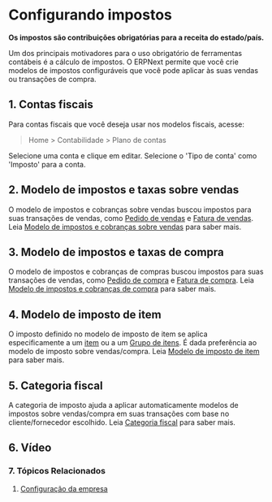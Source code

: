 # Configurando impostos



**Os impostos são contribuições obrigatórias para a receita do estado/país.**


Um dos principais motivadores para o uso obrigatório de ferramentas contábeis é a
cálculo de impostos. O ERPNext permite que você crie modelos de impostos configuráveis ​​que você pode aplicar às suas vendas ou
transações de compra.


## 1. Contas fiscais


Para contas fiscais que você deseja usar nos modelos fiscais, acesse:
> Home > Contabilidade > Plano de contas


Selecione uma conta e clique em editar. Selecione o 'Tipo de conta' como 'Imposto' para a conta.


## 2. Modelo de impostos e taxas sobre vendas


O modelo de impostos e cobranças sobre vendas buscou impostos para suas transações de vendas, como [Pedido de vendas](/docs/pt/selling/sales-order) e [Fatura de vendas](/docs/pt/accounts/sales-invoice).
Leia [Modelo de impostos e cobranças sobre vendas](/docs/pt/selling/sales-taxes-and-charges-template) para saber mais.


## 3. Modelo de impostos e taxas de compra


O modelo de impostos e cobranças de compras buscou impostos para suas transações de vendas, como [Pedido de compra](/docs/pt/buying/purchase-order) e [Fatura de compra](/docs/pt/accounts/purchase-invoice).
Leia [Modelo de impostos e cobranças de compra](/docs/pt/buying/purchase-taxes-and-charges-template) para saber mais.


## 4. Modelo de imposto de item


O imposto definido no modelo de imposto de item se aplica especificamente a um [item](/docs/pt/stock/item) ou a um [Grupo de itens](/docs/pt/stock/item-group). É dada preferência ao modelo de imposto sobre vendas/compra.
Leia [Modelo de imposto de item](/docs/pt/accounts/item-tax-template) para saber mais.


## 5. Categoria fiscal


A categoria de imposto ajuda a aplicar automaticamente modelos de impostos sobre vendas/compra em suas transações com base no cliente/fornecedor escolhido.
Leia [Categoria fiscal](/docs/pt/accounts/tax-category) para saber mais.


## 6. Vídeo








### 7. Tópicos Relacionados


1. [Configuração da empresa](/docs/pt/setting-up/company-setup)



